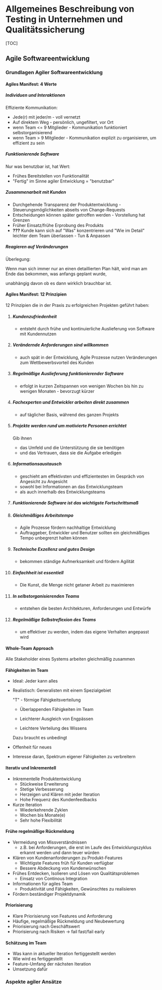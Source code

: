 # Allgemeines Beschreibung von Testing in Unternehmen und Qualitätssicherung



[TOC]

## Agile Softwareentwicklung

### Grundlagen Agiler Softwareentwicklung

#### Agiles Manifest: 4 Werte

##### Individuen und Interaktionen

Effiziente Kommunikation:

* Jede(r) mit jeder/m - voll vernetzt
* Auf direktem Weg - persönlich, ungefiltert, vor Ort
* wenn Team <= 9 Mitglieder - Kommunikation funktioniert selbstorganisierend 
* wenn Team > 9 Mitglieder - Kommunikation explizit zu organisieren, um effizient zu sein

##### Funktionierende Software

Nur was benutzbar ist, hat Wert:

* Frühes Bereitstellen von Funktionalität
* "Fertig" im Sinne agiler Entwicklung = "benutzbar"

##### Zusammenarbeit mit Kunden

* Durchgehende Transparenz der Produktentwicklung - Steuerungsmöglichkeiten abseits von Change-Requests 
* Entscheidungen können später getroffen werden - Vorstellung hat Grenzen
* Früher Einsatz/frühe Erprobung des Produkts
* **???** Kunde kann sich auf "Was" konzentrieren und "Wie im Detail" leichter dem Team überlassen - Tun & Anpassen

##### Reagieren auf Veränderungen

Überlegung:

Wenn man sich immer nur an einen detaillierten Plan hält, wird man am Ende das bekommen, was anfangs geplant wurde, 

unabhängig davon ob es dann wirklich brauchbar ist.

#### Agiles Manifest: 12 Prinzipien

12  Prinzipien die in der Praxis  zu erfolgreichen Projekten geführt haben:

1. ##### Kundenzufriedenheit 

   + entsteht durch frühe und kontinuierliche Auslieferung von Software mit Kundennutzen

2. ##### Verändernde Anforderungen sind willkommen

   * auch spät in der Entwicklung, Agile Prozesse nutzen Veränderungen zum Wettbewerbsvorteil des Kunden

3. ##### Regelmäßige Auslieferung funktionierender Software

   * erfolgt in kurzen Zeitspannen von wenigen Wochen bis hin zu wenigen Monaten - bevorzugt kürzer

4. ##### Fachexperten und Entwickler arbeiten direkt zusammen

   * auf täglicher Basis, während des ganzen Projekts

5. ##### Projekte werden rund um motivierte Personen errichtet

   Gib ihnen 

   * das Umfeld und die Unterstützung die sie benötigen
   * und das Vertrauen, dass sie die Aufgabe erledigen

6. ##### Informationsaustausch

   * geschieht am effektivsten und effizientesten im Gespräch von Angesicht zu Angesicht
   * sowohl bei Informationen an das Entwicklungsteam
   * als auch innerhalb des Entwicklungsteams

7. ##### Funktionierende Software ist das wichtigste Fortschrittsmaß

8. ##### Gleichmäßiges Arbeitstempo

   * Agile Prozesse fördern nachhaltige Entwicklung
   * Auftraggeber, Entwickler und Benutzer sollten ein gleichmäßiges Tempo unbegrenzt halten können

9. ##### Technische Exzellenz und gutes Design

   * bekommen ständige Aufmerksamkeit und fördern Agilität

10. ##### Einfachheit ist essentiell

    * Die Kunst, die Menge nicht getaner Arbeit zu maximieren

11. ##### In selbstorganisierenden Teams

    * entstehen die besten Architekturen, Anforderungen und Entwürfe

12. ##### Regelmäßige Selbstreflexion des Teams

    * um effektiver zu werden, indem das eigene Verhalten angepasst wird

#### Whole-Team Approach

Alle Stakeholder eines Systems arbeiten gleichmäßig zusammen

#### Fähigkeiten im Team

* Ideal: Jeder kann alles

* Realistisch: Generalisten mit einem Spezialgebiet

  "T" - förmige Fähigkeitsverteilung

  * Überlappenden Fähigkeiten im Team

  * Leichterer Ausgleich von Engpässen

  * Leichtere Verteilung des Wissens

    

  Dazu braucht es unbedingt

* Offenheit für neues

* Interesse daran, Spektrum eigener Fähigkeiten zu verbreitern

#### Iterativ und Inkrementell

* Inkrementelle Produktentwicklung
  * Stückweise Erweiterung
  * Stetige Verbesserung
  * Herzeigen und Klären mit jeder Iteration
  * Hohe Frequenz des Kundenfeedbacks
* Kurze Iteration
  * Wiederkehrende Zyklen
  * Wochen bis Monate(e)
  * Sehr hohe Flexibilität

#### Frühe regelmäßige Rückmeldung

* Vermeidung von Missverständnissen
  * z.B. bei Anforderungen, die erst im Laufe des Entwicklungszyklus erkannt werden und dann teuer würden
* Klären von Kundenanforderungen zu Produkt-Features
  * Wichtigste Features früh für Kunden verfügbar
  * Bessere Abdeckung von Kundenwünschen 
* Frühes Entdecken, Isolieren und Lösen von Qualitätsproblemen
  * Einsatz von Continous Integration
* Informationen für agiles Team
  * Produktivität und Fähigkeiten, Gewünschtes zu realisieren
* Fördern beständiger Projektdynamik

#### Priorisierung 

* Klare Priorisierung von Features und Anforderung
* Häufige, regelmäßige Rückmeldung und Neubewertung
* Priorisierung nach Geschäftswert
* Priorisierung nach Risiken -> fail fast/fail early

#### Schätzung im Team

* Was kann in aktueller Iteration fertiggestellt werden
* Wie wird es fertiggestellt
* Feature-Umfang der nächsten Iteration
* Umsetzung dafür



### Aspekte agiler Ansätze

